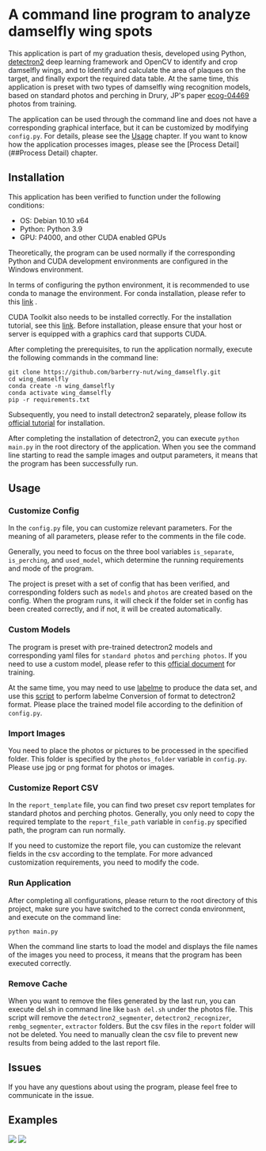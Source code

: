 # A command line program to analyze damselfly wing spots

This application is part of my graduation thesis, developed using Python, [detectron2](https://github.com/facebookresearch/detectron2) deep learning framework and OpenCV to identify and crop damselfly wings, and to Identify and calculate the area of plaques on the target, and finally export the required data table. At the same time, this application is preset with two types of damselfly wing recognition models, based on standard photos and perching in Drury, JP's paper [ecog-04469](https://www.ecography.org/appendix/ecog-04469) photos from training.

The application can be used through the command line and does not have a corresponding graphical interface, but it can be customized by modifying `config.py`. For details, please see the [Usage](##Usage) chapter. If you want to know how the application processes images, please see the [Process Detail](##Process Detail) chapter.

## Installation

This application has been verified to function under the following conditions:
- OS: Debian 10.10 x64
- Python: Python 3.9
- GPU: P4000, and other CUDA enabled GPUs

Theoretically, the program can be used normally if the corresponding Python and CUDA development environments are configured in the Windows environment.

In terms of configuring the python environment, it is recommended to use conda to manage the environment. For conda installation, please refer to this [link](https://docs.conda.io/projects/conda/en/latest/user-guide/install/linux.html) .

CUDA Toolkit also needs to be installed correctly. For the installation tutorial, see this [link](https://developer.nvidia.com/cuda-downloads). Before installation, please ensure that your host or server is equipped with a graphics card that supports CUDA.

After completing the prerequisites, to run the application normally, execute the following commands in the command line:

```shell
git clone https://github.com/barberry-nut/wing_damselfly.git
cd wing_damselfly
conda create -n wing_damselfly
conda activate wing_damselfly
pip -r requirements.txt
```

Subsequently, you need to install detectron2 separately, please follow its [official tutorial](https://github.com/facebookresearch/detectron2/blob/main/INSTALL.md) for installation.

After completing the installation of detectron2, you can execute `python main.py` in the root directory of the application. When you see the command line starting to read the sample images and output parameters, it means that the program has been successfully run.

## Usage

### Customize Config

In the `config.py` file, you can customize relevant parameters. For the meaning of all parameters, please refer to the comments in the file code.

Generally, you need to focus on the three bool variables `is_separate`, `is_perching`, and `used_model`, which determine the running requirements and mode of the program.

The project is preset with a set of config that has been verified, and corresponding folders such as `models` and `photos` are created based on the config. When the program runs, it will check if the folder set in config has been created correctly, and if not, it will be created automatically.

### Custom Models

The program is preset with pre-trained detectron2 models and corresponding yaml files for `standard photos` and `perching photos`. If you need to use a custom model, please refer to this [official document](https://detectron2.readthedocs.io/en/latest/tutorials/getting_started.html) for training.

At the same time, you may need to use [labelme](https://github.com/wkentaro/labelme) to produce the data set, and use this [script](https://github.com/INF800/labelme_to_detectron2) to perform labelme Conversion of format to detectron2 format. Please place the trained model file according to the definition of `config.py`.

### Import Images

You need to place the photos or pictures to be processed in the specified folder. This folder is specified by the `photos_folder` variable in `config.py`. Please use jpg or png format for photos or images.

### Customize Report CSV

In the `report_template` file, you can find two preset csv report templates for standard photos and perching photos. Generally, you only need to copy the required template to the `report_file_path` variable in `config.py` specified path, the program can run normally.

If you need to customize the report file, you can customize the relevant fields in the csv according to the template. For more advanced customization requirements, you need to modify the code.

### Run Application

After completing all configurations, please return to the root directory of this project, make sure you have switched to the correct conda environment, and execute on the command line:

```
python main.py
```

When the command line starts to load the model and displays the file names of the images you need to process, it means that the program has been executed correctly.

### Remove Cache

When you want to remove the files generated by the last run, you can execute del.sh in command line like `bash del.sh` under the photos file. This script will remove the `detectron2_segmenter`, `detectron2_recognizer`, `rembg_segmenter`, `extractor` folders. But the csv files in the `report` folder will not be deleted. You need to manually clean the csv file to prevent new results from being added to the last report file.

## Issues

If you have any questions about using the program, please feel free to communicate in the issue.

## Examples

![](./examples/recognizer_output.png)
![](./examples/../samples/wing_spot_report_7366.png)
